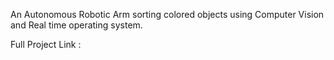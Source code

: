 An Autonomous Robotic Arm sorting colored objects using Computer Vision and Real time operating system.

Full Project Link :  
